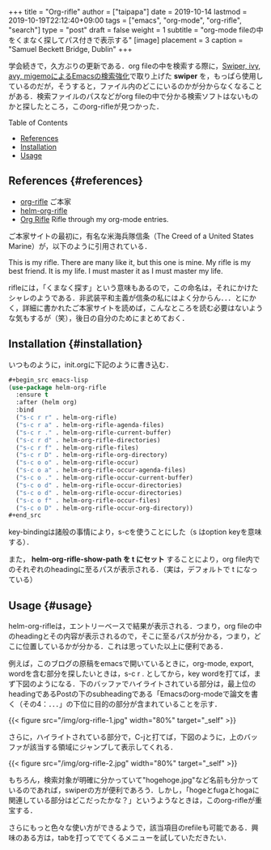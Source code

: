 +++
title = "Org-rifle"
author = ["taipapa"]
date = 2019-10-14
lastmod = 2019-10-19T22:12:40+09:00
tags = ["emacs", "org-mode", "org-rifle", "search"]
type = "post"
draft = false
weight = 1
subtitle = "org-mode fileの中をくまなく探してパス付きで表示する"
[image]
  placement = 3
  caption = "Samuel Beckett Bridge, Dublin"
+++

学会続きで，久方ぶりの更新である．org fileの中を検索する際に，[Swiper, ivy, avy, migemoによるEmacsの検索強化](../swiper_migemo)で取り上げた **swiper** を，もっぱら使用しているのだが，そうすると，ファイル内のどこにいるのかが分からなくなることがある．検索ファイルのパスなどがorg fileの中で分かる検索ソフトはないものかと探したところ，このorg-rifleが見つかった．

<!--more-->

<div class="ox-hugo-toc toc">
<div></div>

<div class="heading">Table of Contents</div>

- [References](#references)
- [Installation](#installation)
- [Usage](#usage)

</div>
<!--endtoc-->


## References {#references}

-   [org-rifle](https://github.com/alphapapa/org-rifle)  ご本家
-   [helm-org-rifle](https://dustinlacewell.github.io/emacs.d/#org7646621)
-   [Org Rifle](http://bnbeckwith.com/bnb-emacs/#orgc5aa916)  Rifle through my org-mode entries.

ご本家サイトの最初に，有名な米海兵隊信条（The Creed of a United States Marine）が，以下のように引用されている．

This is my rifle. There are many like it, but this one is mine. My rifle is my best friend. It is my life. I must master it as I must master my life.

rifleには，「くまなく探す」という意味もあるので，この命名は，それにかけたシャレのようである．非武装平和主義が信条の私にはよく分からん．．．とにかく，詳細に書かれたご本家サイトを読めば，こんなところを読む必要はないような気もするが（笑），後日の自分のためにまとめておく．


## Installation {#installation}

いつものように，init.orgに下記のように書き込む．

```lisp
#+begin_src emacs-lisp
(use-package helm-org-rifle
  :ensure t
  :after (helm org)
  :bind
  ("s-c r r" . helm-org-rifle)
  ("s-c r a" . helm-org-rifle-agenda-files)
  ("s-c r ." . helm-org-rifle-current-buffer)
  ("s-c r d" . helm-org-rifle-directories)
  ("s-c r f" . helm-org-rifle-files)
  ("s-c r D" . helm-org-rifle-org-directory)
  ("s-c o o" . helm-org-rifle-occur)
  ("s-c o a" . helm-org-rifle-occur-agenda-files)
  ("s-c o ." . helm-org-rifle-occur-current-buffer)
  ("s-c o d" . helm-org-rifle-occur-directories)
  ("s-c o d" . helm-org-rifle-occur-directories)
  ("s-c o f" . helm-org-rifle-occur-files)
  ("s-c o D" . helm-org-rifle-occur-org-directory))
#+end_src
```

key-bindingは諸般の事情により，s-cを使うことにした（s はoption keyを意味する）．

また， **helm-org-rifle-show-path を t にセット** することにより，org file内でのそれぞれのheadingに至るパスが表示される．（実は，デフォルトで t になっている）


## Usage {#usage}

helm-org-rifleは，エントリーベースで結果が表示される．つまり，org fileの中のheadingとその内容が表示されるので，そこに至るパスが分かる，つまり，どこに位置しているかが分かる．これは思っていた以上に便利である．

例えば，このブログの原稿をemacsで開いているときに，org-mode, export, wordを含む部分を探したいときは，s-c r . としてから，key wordを打てば，まず下図のようになる．下のバッファでハイライトされている部分は，最上位のheadingであるPostの下のsubheadingである「Emacsのorg-modeで論文を書く（その4：．．．」の下位に目的の部分が含まれていることを示す．

{{< figure src="/img/org-rifle-1.jpg" width="80%" target="_self" >}}

さらに，ハイライトされている部分で，C-jと打てば，下図のように，上のバッファが該当する領域にジャンプして表示してくれる．

{{< figure src="/img/org-rifle-2.jpg" width="80%" target="_self" >}}

もちろん，検索対象が明確に分かっていて"hogehoge.jpg"など名前も分かっているのであれば，swiperの方が便利であろう．しかし，「hogeとfugaとhogaに関連している部分はどこだったかな？」というようなときは，このorg-rifleが重宝する．

さらにもっと色々な使い方ができるようで，該当項目のrefileも可能である．興味のある方は，tabを打ってでてくるメニューを試していただきたい．
